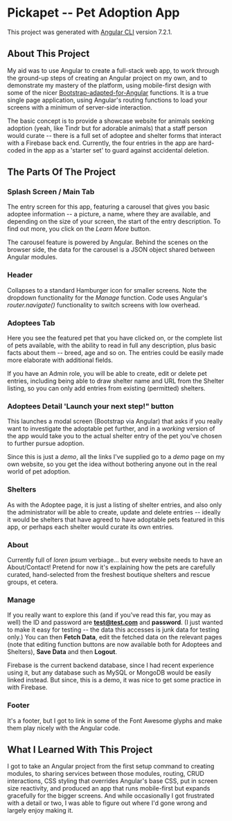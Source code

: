 # Pickapet -- Pet Adoption App

This project was generated with [Angular CLI](https://github.com/angular/angular-cli) version 7.2.1.

## About This Project

My aid was to use Angular to create a full-stack web app, to work through the ground-up steps of creating an Angular project on my own, and to demonstrate my mastery of the platform, using mobile-first design with some of the nicer [Bootstrap-adapted-for-Angular](https://ng-bootstrap.github.io/#/home) functions.  It is a true single page application, using Angular's routing functions to load your screens with a minimum of server-side interaction.

The basic concept is to provide a showcase website for animals seeking adoption (yeah, like Tindr but for adorable animals) that a staff person would curate -- there is a full set of adoptee and shelter forms that interact with a Firebase back end.  Currently, the four entries in the app are hard-coded in the app as a 'starter set' to guard against accidental deletion.

## The Parts Of The Project

### Splash Screen / Main Tab

The entry screen for this app, featuring a carousel that gives you basic adoptee information -- a picture, a name, where they are available, and depending on the size of your screen, the start of the entry description.  To find out more, you click on the *Learn More* button.

The carousel feature is powered by Angular.  Behind the scenes on the browser side, the data for the carousel is a JSON object shared between Angular modules.

### Header

Collapses to a standard Hamburger icon for smaller screens.  Note the dropdown functionality for the *Manage* function.  Code uses Angular's *router.navigate()* functionality to switch screens with low overhead.

### Adoptees Tab

Here you see the featured pet that you have clicked on, or the complete list of pets available, with the ability to read in full any description, plus basic facts about them -- breed, age and so on.  The entries could be easily made more elaborate with additional fields.

If you have an Admin role, you will be able to create, edit or delete pet entries, including being able to draw shelter name and URL from the Shelter listing, so you can only add entries from existing (permitted) shelters.

### Adoptees Detail 'Launch your next step!" button

This launches a modal screen (Bootstrap via Angular) that asks if you really want to investigate the adoptable pet further, and in a *working* version of the app would take you to the actual shelter entry of the pet you've chosen to further pursue adoption.

Since this is just a *demo*, all the links I've supplied go to a *demo* page on my own website, so you get the idea without bothering anyone out in the real world of pet adoption.

### Shelters

As with the Adoptee page, it is just a listing of shelter entries, and also only the administrator will be able to create, update and delete entries -- ideally it would be shelters that have agreed to have adoptable pets featured in this app, or perhaps each shelter would curate its own entries.


### About

Currently full of *loren ipsum* verbiage... but every website needs to have an About/Contact!  Pretend for now it's explaining how the pets are carefully curated, hand-selected from the freshest boutique shelters and rescue groups, et cetera.

### Manage

If you really want to explore this (and if you've read this far, you may as well) the ID and password are **test@test.com** and **password**.  (I just wanted to make it easy for testing -- the data this accesses is junk data for testing only.)  You can then **Fetch Data**, edit the fetched data on the relevant pages (note that editing function buttons are now available both for Adoptees and Shelters), **Save Data** and then **Logout**.

Firebase is the current backend database, since I had recent experience using it, but any database such as MySQL or MongoDB would be easily linked instead.  But since, this is a demo, it was nice to get some practice in with Firebase.

### Footer

It's a footer, but I got to link in some of the Font Awesome glyphs and make them play nicely with the Angular code.

## What I Learned With This Project

I got to take an Angular project from the first setup command to creating modules, to sharing services between those modules, routing, CRUD interactions, CSS styling that overrides Angular's base CSS, put in screen size reactivity, and produced an app that runs mobile-first but expands gracefully for the bigger screens.  And while occasionally I got frustrated with a detail or two, I was able to figure out where I'd gone wrong and largely enjoy making it.

